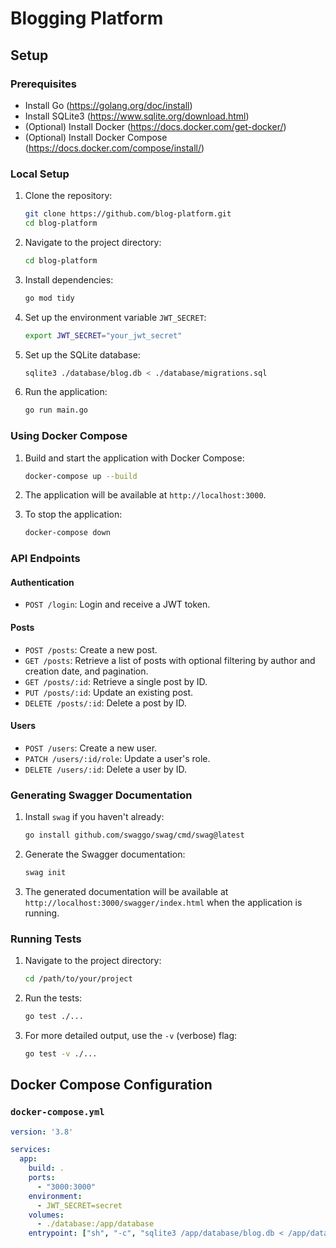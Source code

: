 # Blogging Platform

## Setup

### Prerequisites

- Install Go (https://golang.org/doc/install)
- Install SQLite3 (https://www.sqlite.org/download.html)
- (Optional) Install Docker (https://docs.docker.com/get-docker/)
- (Optional) Install Docker Compose (https://docs.docker.com/compose/install/)

### Local Setup

1. Clone the repository:
    ```sh
    git clone https://github.com/blog-platform.git
    cd blog-platform
    ```

2. Navigate to the project directory:
    ```sh
    cd blog-platform
    ```

3. Install dependencies:
    ```sh
    go mod tidy
    ```

4. Set up the environment variable `JWT_SECRET`:
    ```sh
    export JWT_SECRET="your_jwt_secret"
    ```

5. Set up the SQLite database:
    ```sh
    sqlite3 ./database/blog.db < ./database/migrations.sql
    ```

6. Run the application:
    ```sh
    go run main.go
    ```

### Using Docker Compose

1. Build and start the application with Docker Compose:
    ```sh
    docker-compose up --build
    ```

2. The application will be available at `http://localhost:3000`.

3. To stop the application:
    ```sh
    docker-compose down
    ```

### API Endpoints

#### Authentication

- `POST /login`: Login and receive a JWT token.

#### Posts

- `POST /posts`: Create a new post.
- `GET /posts`: Retrieve a list of posts with optional filtering by author and creation date, and pagination.
- `GET /posts/:id`: Retrieve a single post by ID.
- `PUT /posts/:id`: Update an existing post.
- `DELETE /posts/:id`: Delete a post by ID.

#### Users

- `POST /users`: Create a new user.
- `PATCH /users/:id/role`: Update a user's role.
- `DELETE /users/:id`: Delete a user by ID.

### Generating Swagger Documentation

1. Install `swag` if you haven't already:
    ```sh
    go install github.com/swaggo/swag/cmd/swag@latest
    ```

2. Generate the Swagger documentation:
    ```sh
    swag init
    ```

3. The generated documentation will be available at `http://localhost:3000/swagger/index.html` when the application is running.

### Running Tests

1. Navigate to the project directory:
    ```sh
    cd /path/to/your/project
    ```

2. Run the tests:
    ```sh
    go test ./...
    ```

3. For more detailed output, use the `-v` (verbose) flag:
    ```sh
    go test -v ./...
    ```

## Docker Compose Configuration

### `docker-compose.yml`

```yaml
version: '3.8'

services:
  app:
    build: .
    ports:
      - "3000:3000"
    environment:
      - JWT_SECRET=secret
    volumes:
      - ./database:/app/database
    entrypoint: ["sh", "-c", "sqlite3 /app/database/blog.db < /app/database/migrations.sql && ./main"]

